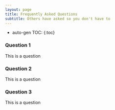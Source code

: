 ```yaml
---
layout: page
title: Frequently Asked Questions
subtitle: Others have asked so you don't have to
---
```


* auto-gen TOC:
{:toc}

### Question 1
This is a question

### Question 2
This is a question

### Question 3
This is a question